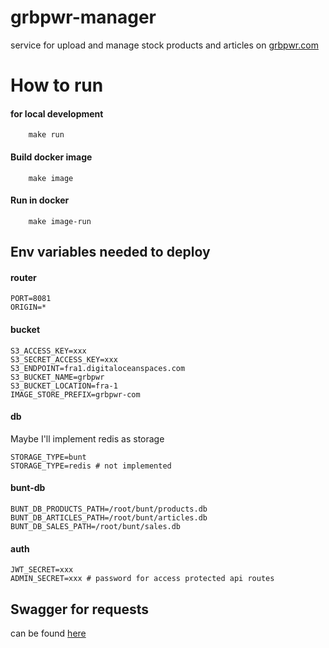 # grbpwr-manager

service for upload and manage stock products and articles on [grbpwr.com](https://grbpwr.com)

# How to run

#### for local development

```shell script
    make run
```

#### Build docker image

```shell script
    make image
```

#### Run in docker

```shell script
    make image-run
```

## Env variables needed to deploy

#### router

```
PORT=8081
ORIGIN=*
```

#### bucket

```
S3_ACCESS_KEY=xxx
S3_SECRET_ACCESS_KEY=xxx
S3_ENDPOINT=fra1.digitaloceanspaces.com
S3_BUCKET_NAME=grbpwr
S3_BUCKET_LOCATION=fra-1
IMAGE_STORE_PREFIX=grbpwr-com
```

#### db

Maybe I'll implement redis as storage 

```
STORAGE_TYPE=bunt
STORAGE_TYPE=redis # not implemented

```

#### bunt-db

```
BUNT_DB_PRODUCTS_PATH=/root/bunt/products.db
BUNT_DB_ARTICLES_PATH=/root/bunt/articles.db
BUNT_DB_SALES_PATH=/root/bunt/sales.db

```

#### auth 

```
JWT_SECRET=xxx
ADMIN_SECRET=xxx # password for access protected api routes

```


## Swagger for requests

can be found [here](https://github.com/jekabolt/grbpwr-manager/tree/master/doc)
